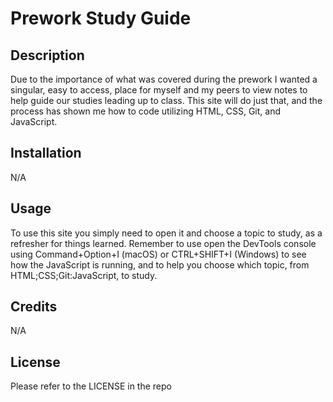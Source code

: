 # Prework Study Guide

## Description

Due to the importance of what was covered during the prework I wanted a singular, easy to access, place for myself and my peers to view notes to help guide our studies leading up to class. This site will do just that, and the process has shown me how to code utilizing HTML, CSS, Git, and JavaScript.

## Installation

N/A

## Usage

To use this site you simply need to open it and choose a topic to study, as a refresher for things learned. Remember to use open the DevTools console using Command+Option+I (macOS) or CTRL+SHIFT+I (Windows) to see how the JavaScript is running, and to help you choose which topic, from HTML;CSS;Git:JavaScript, to study.


## Credits

N/A

## License

Please refer to the LICENSE in the repo
